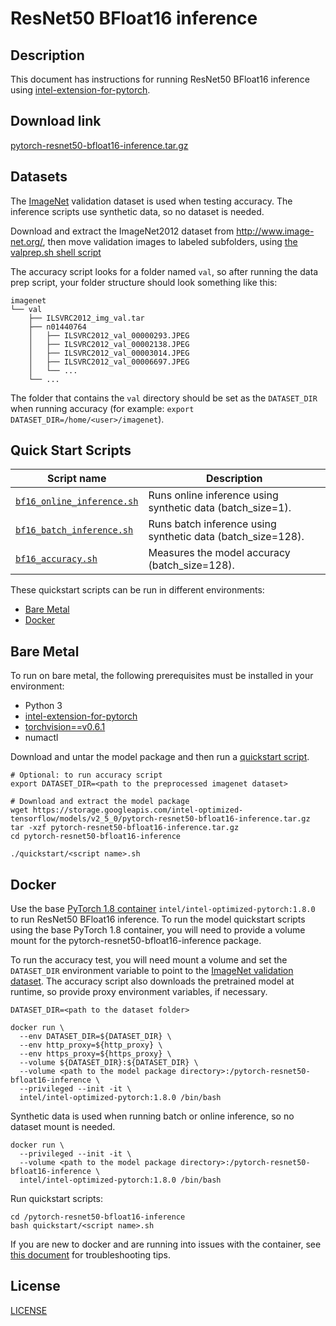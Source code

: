 <!--- 0. Title -->
# ResNet50 BFloat16 inference

<!-- 10. Description -->
## Description

This document has instructions for running ResNet50 BFloat16 inference using
[intel-extension-for-pytorch](https://github.com/intel/intel-extension-for-pytorch).

<!--- 20. Download link -->
## Download link

[pytorch-resnet50-bfloat16-inference.tar.gz](https://storage.googleapis.com/intel-optimized-tensorflow/models/v2_5_0/pytorch-resnet50-bfloat16-inference.tar.gz)

<!--- 30. Datasets -->
## Datasets

The [ImageNet](http://www.image-net.org/) validation dataset is used when
testing accuracy. The inference scripts use synthetic data, so no dataset
is needed.

Download and extract the ImageNet2012 dataset from http://www.image-net.org/,
then move validation images to labeled subfolders, using
[the valprep.sh shell script](https://raw.githubusercontent.com/soumith/imagenetloader.torch/master/valprep.sh)

The accuracy script looks for a folder named `val`, so after running the
data prep script, your folder structure should look something like this:

```
imagenet
└── val
    ├── ILSVRC2012_img_val.tar
    ├── n01440764
    │   ├── ILSVRC2012_val_00000293.JPEG
    │   ├── ILSVRC2012_val_00002138.JPEG
    │   ├── ILSVRC2012_val_00003014.JPEG
    │   ├── ILSVRC2012_val_00006697.JPEG
    │   └── ...
    └── ...
```
The folder that contains the `val` directory should be set as the
`DATASET_DIR` when running accuracy
(for example: `export DATASET_DIR=/home/<user>/imagenet`).

<!--- 40. Quick Start Scripts -->
## Quick Start Scripts

| Script name | Description |
|-------------|-------------|
| [`bf16_online_inference.sh`](bf16_online_inference.sh) | Runs online inference using synthetic data (batch_size=1). |
| [`bf16_batch_inference.sh`](bf16_batch_inference.sh) | Runs batch inference using synthetic data (batch_size=128). |
| [`bf16_accuracy.sh`](bf16_accuracy.sh) | Measures the model accuracy (batch_size=128). |

These quickstart scripts can be run in different environments:
* [Bare Metal](#bare-metal)
* [Docker](#docker)

<!--- 50. Bare Metal -->
## Bare Metal

To run on bare metal, the following prerequisites must be installed in your environment:
* Python 3
* [intel-extension-for-pytorch](https://github.com/intel/intel-extension-for-pytorch)
* [torchvision==v0.6.1](https://github.com/pytorch/vision/tree/v0.6.1)
* numactl

Download and untar the model package and then run a [quickstart script](#quick-start-scripts).

```
# Optional: to run accuracy script
export DATASET_DIR=<path to the preprocessed imagenet dataset>

# Download and extract the model package
wget https://storage.googleapis.com/intel-optimized-tensorflow/models/v2_5_0/pytorch-resnet50-bfloat16-inference.tar.gz
tar -xzf pytorch-resnet50-bfloat16-inference.tar.gz
cd pytorch-resnet50-bfloat16-inference

./quickstart/<script name>.sh
```

<!--- 60. Docker -->
## Docker

Use the base [PyTorch 1.8 container](https://hub.docker.com/layers/intel/intel-optimized-pytorch/1.8.0/images/sha256-5ca5d619b33bc6abc42cef654e9ee119ed0959c65f37de22a0bd8764c71412dd?context=explore)
`intel/intel-optimized-pytorch:1.8.0` to run ResNet50 BFloat16 inference.
To run the model quickstart scripts using the base PyTorch 1.8 container,
you will need to provide a volume mount for the pytorch-resnet50-bfloat16-inference package.

To run the accuracy test, you will need
mount a volume and set the `DATASET_DIR` environment variable to point
to the [ImageNet validation dataset](#dataset). The accuracy
script also downloads the pretrained model at runtime, so provide proxy
environment variables, if necessary.

```
DATASET_DIR=<path to the dataset folder>

docker run \
  --env DATASET_DIR=${DATASET_DIR} \
  --env http_proxy=${http_proxy} \
  --env https_proxy=${https_proxy} \
  --volume ${DATASET_DIR}:${DATASET_DIR} \
  --volume <path to the model package directory>:/pytorch-resnet50-bfloat16-inference \
  --privileged --init -it \
  intel/intel-optimized-pytorch:1.8.0 /bin/bash
```

Synthetic data is used when running batch or online inference, so no
dataset mount is needed.

```
docker run \
  --privileged --init -it \
  --volume <path to the model package directory>:/pytorch-resnet50-bfloat16-inference \
  intel/intel-optimized-pytorch:1.8.0 /bin/bash
```

Run quickstart scripts:
```
cd /pytorch-resnet50-bfloat16-inference
bash quickstart/<script name>.sh
```

If you are new to docker and are running into issues with the container,
see [this document](https://github.com/IntelAI/models/tree/master/docs/general/docker.md)
for troubleshooting tips.

<!--- 80. License -->
## License

[LICENSE](/LICENSE)

